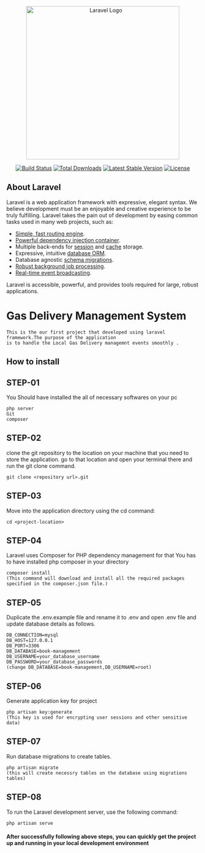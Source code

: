 <p align="center"><a href="https://laravel.com" target="_blank"><img src="https://raw.githubusercontent.com/laravel/art/master/logo-lockup/5%20SVG/2%20CMYK/1%20Full%20Color/laravel-logolockup-cmyk-red.svg" width="400" alt="Laravel Logo"></a></p>

<p align="center">
<a href="https://github.com/laravel/framework/actions"><img src="https://github.com/laravel/framework/workflows/tests/badge.svg" alt="Build Status"></a>
<a href="https://packagist.org/packages/laravel/framework"><img src="https://img.shields.io/packagist/dt/laravel/framework" alt="Total Downloads"></a>
<a href="https://packagist.org/packages/laravel/framework"><img src="https://img.shields.io/packagist/v/laravel/framework" alt="Latest Stable Version"></a>
<a href="https://packagist.org/packages/laravel/framework"><img src="https://img.shields.io/packagist/l/laravel/framework" alt="License"></a>
</p>

## About Laravel

Laravel is a web application framework with expressive, elegant syntax. We believe development must be an enjoyable and creative experience to be truly fulfilling. Laravel takes the pain out of development by easing common tasks used in many web projects, such as:

- [Simple, fast routing engine](https://laravel.com/docs/routing).
- [Powerful dependency injection container](https://laravel.com/docs/container).
- Multiple back-ends for [session](https://laravel.com/docs/session) and [cache](https://laravel.com/docs/cache) storage.
- Expressive, intuitive [database ORM](https://laravel.com/docs/eloquent).
- Database agnostic [schema migrations](https://laravel.com/docs/migrations).
- [Robust background job processing](https://laravel.com/docs/queues).
- [Real-time event broadcasting](https://laravel.com/docs/broadcasting).

Laravel is accessible, powerful, and provides tools required for large, robust applications.

<h1>Gas Delivery Management System </h1>
    
    This is the our first project that developed using laravel framework.The purpose of the application 
    is to handle the Local Gas Delivery managemnt events smoothly .

<h2>How to install</h1>
<h2>STEP-01</h2> You Should have installed the all of necessary softwares on your pc 
    
    php server
    Git
    composer
<h2>STEP-02</h2> clone the git repository to the location on your machine that you need to store the application.
go to that location and open your terminal there and run the git clone command.
    
    git clone <repository url>.git
<h2>STEP-03</h2> Move into the application directory using the cd command: 
    
    cd <project-location>
<h2>STEP-04</h2> Laravel uses Composer for PHP dependency management for that You has to have installed php composer in your directory 
    
    composer install
    (This command will download and install all the required packages specified in the composer.json file.)
    
<h2>STEP-05</h2> Duplicate the .env.example file and rename it to .env and open .env file and update database details as
follows.
    
    DB_CONNECTION=mysql
    DB_HOST=127.0.0.1
    DB_PORT=3306
    DB_DATABASE=book-management
    DB_USERNAME=your_database_username
    DB_PASSWORD=your_database_passwords   
    (change DB_DATABASE=book-management,DB_USERNAME=root)

<h2>STEP-06</h2> Generate application key for project
    
    php artisan key:generate
    (This key is used for encrypting user sessions and other sensitive data)

<h2>STEP-07</h2> Run database migrations to create tables.
    
    php artisan migrate
    (this will create necessry tables on the database using migrations tables)
<h2>STEP-08</h2> To run the Laravel development server, use the following command:
    
    php artisan serve
<h4>After successfully following above steps, you can quickly get the project up and running in your local development environment </h4>
    

